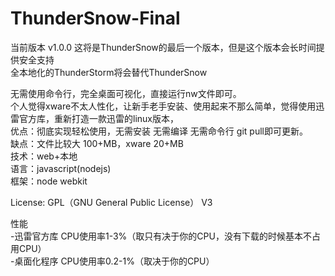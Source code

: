 # ThunderSnow-Final
当前版本 v1.0.0 这将是ThunderSnow的最后一个版本，但是这个版本会长时间提供安全支持  
全本地化的ThunderStorm将会替代ThunderSnow  

无需使用命令行，完全桌面可视化，直接运行nw文件即可。  
个人觉得xware不太人性化，让新手老手安装、使用起来不那么简单，觉得使用迅雷官方库，重新打造一款迅雷的linux版本，  
优点：彻底实现轻松使用，无需安装 无需编译 无需命令行 git pull即可更新。  
缺点：文件比较大 100+MB，xware 20+MB  
技术：web+本地  
语言：javascript(nodejs)  
框架：node webkit  

License: GPL（GNU General Public License） V3  

性能   
-迅雷官方库 CPU使用率1-3%（取只有决于你的CPU，没有下载的时候基本不占用CPU）  
-桌面化程序 CPU使用率0.2-1%（取决于你的CPU）  
